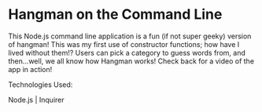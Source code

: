 # Hangman on the Command Line

This Node.js command line application is a fun (if not super geeky) version of hangman! This was my first use of constructor functions; how have I lived without them!? Users can pick a category to guess words from, and then...well, we all know how Hangman works! Check back for a video of the app in action!


Technologies Used:

Node.js | Inquirer 
